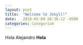 ```yaml
---
layout: post
title:  "Welcome to Jekyll!"
date:   2018-05-09 20:36:12 -0500
categories: Categoria4
---
```



Hola Alejandro **Hola**
